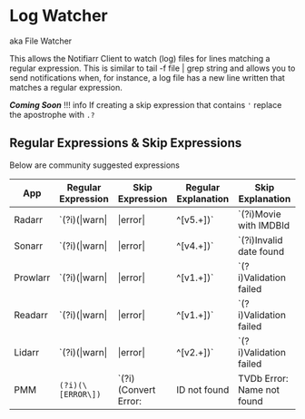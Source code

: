 # Log Watcher

aka File Watcher

This allows the Notifiarr Client to watch (log) files for lines matching a regular expression. This is similar to tail -f file | grep string and allows you to send notifications when, for instance, a log file has a new line written that matches a regular expression.

***Coming Soon***
!!! info
    If creating a skip expression that contains `'` replace the apostrophe with `.?`

## Regular Expressions & Skip Expressions

Below are community suggested expressions

| App      | Regular Expression                                                     | Skip Expression                                                                                                                                                               | Regular Explanation                                                                     | Skip Explanation                                                                                             |
| -------- | ---------------------------------------------------------------------- | ----------------------------------------------------------------------------------------------------------------------------------------------------------------------------- | --------------------------------------------------------------------------------------- | ------------------------------------------------------------------------------------------------------------ |
| Radarr   | `(?i)(\|warn\||\|error\||^\[v5.+\])`            | `(?i)Movie with IMDBId|It will not be added|Invalid date found|Validation failed|An unhandled exception has occurred while executing the request.|HttpClient error` | Notify on all Warnings, Errors, and Stack Traces (Version Number)                      | Skip movie add errors. Skip Indexer Feed invalid date Errors. Skip Errors   saying there was an Error        |
| Sonarr   | `(?i)(\|warn\||\|error\||^\[v4.+\])` | `(?i)Invalid date found|Validation failed|An unhandled exception has occurred while executing the request.|Unable to find exact quality|HttpClient error`            | Notify on all Warnings, Errors, and Stack Traces (Version Number)                      | Skip Indexer Feed invalid date Errors. Skip Errors saying there was an   Error. Skip unknown quality errors. |
| Prowlarr | `(?i)(\|warn\||\|error\||^\[v1.+\])`            | `(?i)Validation failed|An unhandled exception has occurred while executing the request|[?:CinemaZ|PrivateHD](.a-z0-9/=&?: )+404\.NotFound|HttpClient error`          | Notify on all Warnings, Errors, and Stack Traces (Version Number)                      | Skip Errors saying there was an error. Skip Cinemaz/PrivateHD 404   (NotFound Errors)                        |
| Readarr  | `(?i)(\|warn\||\|error\||^\[v1.+\])`            | `(?i)Validation failed|An unhandled exception has occurred while executing the request.|HttpClient error`                                                              | Notify on all Warnings, Errors, and Stack Traces (Version Number)                      | Skip Errors saying there was an error.                                                                       |
| Lidarr   | `(?i)(\|warn\||\|error\||^\[v2.+\])`            | `(?i)Validation failed|An unhandled exception has occurred while executing the request.|HttpClient error`                                                              | Notify on all Warnings, Errors, and Stack Traces (Version Number)                      | Skip Errors saying there was an error.                                                                       |
| PMM      | `(?i)(\[ERROR\])`              | `(?i)(Convert Error:|ID not found|TVDb Error: Name not found|Plex Error: No Items found in Plex|Trakt Error: No TVDb ID found for|TMDb Error: No Movie found for TMDb ID)`                                                                                                                                                       | Notify on Errors | Exclude common errors of unable to find/map ids or Plex searches returning no items.                                                                                                        |
